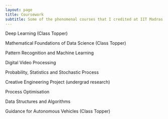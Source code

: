 ```yaml
---
layout: page
title: Coursework
subtitle: Some of the phenomenal courses that I credited at IIT Madras.
---
```



Deep Learning (Class Topper)

Mathematical Foundations of Data Science (Class Topper) 

Pattern Recognition and Machine Learning

Digital Video Processing 

Probability, Statistics and Stochastic Process 

Creative Engineering Project (undergrad research) 

Process Optimisation 

Data Structures and Algorithms

Guidance for Autonomous Vehicles (Class Topper)
